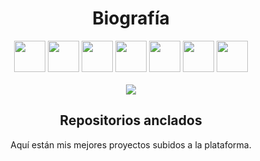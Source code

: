 <h1 align="center">Biografía</h1>
<p align="center">
  
<object type="text/html" data="https://lying-colossal-galleon.glitch.me">
</object>

<p align="center">
  <img src='https://i.imgur.com/ELC5E2x.png' height='50px'>
  <img src='https://i.imgur.com/OS6L9MW.png' height='50px'>
  <img src='https://i.imgur.com/GAQuyz4.png' height='50px'>
  <img src='https://i.imgur.com/aO50oaW.jpg' height='50px'>
  <img src='https://i.imgur.com/36AGb0R.png' height='50px'>
  <img src='https://i.imgur.com/cxpwb2C.png' height='50px'>
  <img src='https://i.imgur.com/1efgMO7.png' height='50px'>
<br><br>
<img src='https://github-readme-stats.vercel.app/api?username=nosoyz&show_icons=true&theme=tokyonight'>
<h2 align="center">Repositorios anclados</h2>

<p align="center">Aquí están mis mejores proyectos subidos a la plataforma.</p> <p

